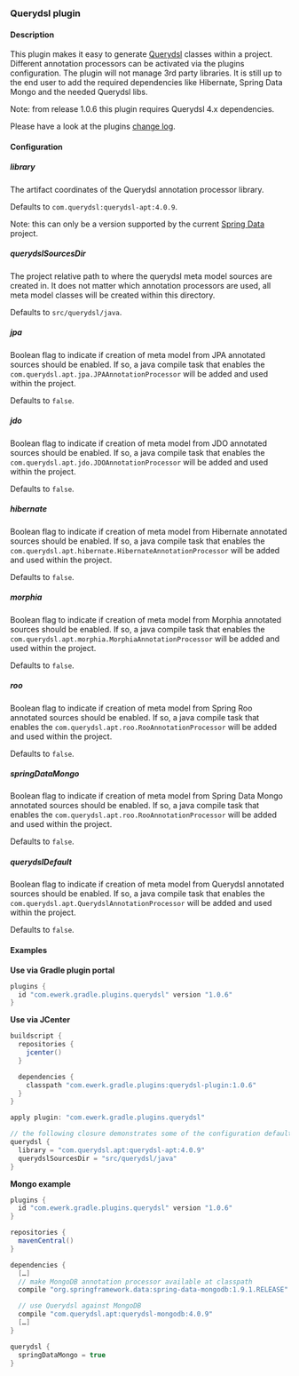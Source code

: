 ### Querydsl plugin

#### Description

This plugin makes it easy to generate [Querydsl](http://www.querydsl.com/)
classes within a project. Different annotation processors can be activated via the plugins
configuration. The plugin will not manage 3rd party libraries. It is still up to the end user
to add the required dependencies like Hibernate, Spring Data Mongo and the needed Querydsl libs.

Note: from release 1.0.6 this plugin requires Querydsl 4.x dependencies.

Please have a look at the plugins [change log](change_log.md).

#### Configuration

##### library
The artifact coordinates of the Querydsl annotation processor library.

Defaults to `com.querydsl:querydsl-apt:4.0.9`.

Note: this can only be a version supported by the current [Spring Data](http://projects.spring.io/spring-data/) project.

##### querydslSourcesDir
The project relative path to where the querydsl meta model sources are created in. It does not
matter which annotation processors are used, all meta model classes will be created within this
directory.

Defaults to `src/querydsl/java`.

##### jpa
Boolean flag to indicate if creation of meta model from JPA annotated sources
should be enabled.
If so, a java compile task that enables the `com.querydsl.apt.jpa.JPAAnnotationProcessor` will
be added and used within the project.

Defaults to `false`.

##### jdo
Boolean flag to indicate if creation of meta model from JDO annotated sources
should be enabled.
If so, a java compile task that enables the `com.querydsl.apt.jdo.JDOAnnotationProcessor` will
be added and used within the project.

Defaults to `false`.

##### hibernate
Boolean flag to indicate if creation of meta model from Hibernate annotated sources
should be enabled.
If so, a java compile task that enables the `com.querydsl.apt.hibernate.HibernateAnnotationProcessor` will
be added and used within the project.

Defaults to `false`.

##### morphia
Boolean flag to indicate if creation of meta model from Morphia annotated sources
should be enabled.
If so, a java compile task that enables the `com.querydsl.apt.morphia.MorphiaAnnotationProcessor`
will be added and used within the project.

Defaults to `false`.

##### roo
Boolean flag to indicate if creation of meta model from Spring Roo annotated sources
should be enabled.
If so, a java compile task that enables the `com.querydsl.apt.roo.RooAnnotationProcessor` will
be added and used within the project.

Defaults to `false`.

##### springDataMongo
Boolean flag to indicate if creation of meta model from Spring Data Mongo annotated sources
should be enabled.
If so, a java compile task that enables the `com.querydsl.apt.roo.RooAnnotationProcessor` will
be added and used within the project.

Defaults to `false`.

##### querydslDefault
Boolean flag to indicate if creation of meta model from Querydsl annotated sources
should be enabled.
If so, a java compile task that enables the `com.querydsl.apt.QuerydslAnnotationProcessor` will
be added and used within the project.

Defaults to `false`.

#### Examples

__Use via Gradle plugin portal__

```groovy
plugins {
  id "com.ewerk.gradle.plugins.querydsl" version "1.0.6"
}
```

__Use via JCenter__

```groovy
buildscript {
  repositories {
    jcenter()
  }

  dependencies {
    classpath "com.ewerk.gradle.plugins:querydsl-plugin:1.0.6"
  }
}

apply plugin: "com.ewerk.gradle.plugins.querydsl"

// the following closure demonstrates some of the configuration defaults and is not necessary
querydsl {
  library = "com.querydsl.apt:querydsl-apt:4.0.9"
  querydslSourcesDir = "src/querydsl/java"
}
```

__Mongo example__

```groovy
plugins {
  id "com.ewerk.gradle.plugins.querydsl" version "1.0.6"
}

repositories {
  mavenCentral()
}

dependencies {
  […]
  // make MongoDB annotation processor available at classpath
  compile "org.springframework.data:spring-data-mongodb:1.9.1.RELEASE"

  // use Querydsl against MongoDB
  compile "com.querydsl.apt:querydsl-mongodb:4.0.9"
  […]
}

querydsl {
  springDataMongo = true
}
```